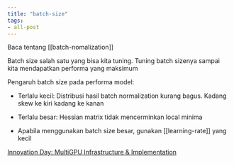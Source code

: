 ```yaml
---
title: "batch-size"
tags:
- all-post
---
```


Baca tentang [[batch-nomalization]]

Batch size salah satu yang bisa kita tuning. Tuning batch sizenya sampai kita mendapatkan performa yang maksimum 

Pengaruh batch size pada performa model:
- Terlalu kecil: Distribusi hasil batch normalization kurang bagus. Kadang skew ke kiri kadang ke kanan
- Terlalu besar: Hessian matrix tidak mencerminkan local minima

- Apabila menggunakan batch size besar, gunakan [[learning-rate]] yang kecil


[Innovation Day: MultiGPU Infrastructure & Implementation](https://youtu.be/IayDLHyHqlE?t=3574)